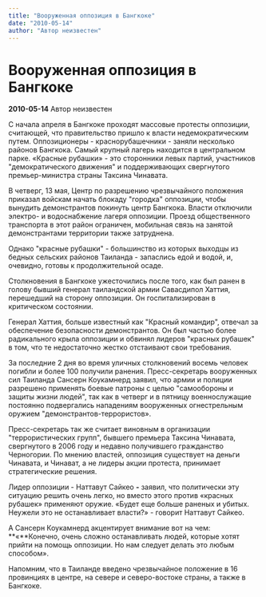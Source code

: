 ```yaml
---
title: "Вооруженная оппозиция в Бангкоке"
date: "2010-05-14"
author: "Автор неизвестен"
---
```


# Вооруженная оппозиция в Бангкоке

**2010-05-14** Автор неизвестен

С начала апреля в Бангкоке проходят массовые протесты оппозиции, считающей, что правительство пришло к власти недемократическим путем. Оппозиционеры - краснорубашечники - заняли несколько районов Бангкока. Самый крупный лагерь находится в центральном парке. «Красные рубашки» - это сторонники левых партий, участников "демократического движения" и поддерживающих свергнутого премьер-министра страны Таксина Чинавата.

В четверг, 13 мая, Центр по разрешению чрезвычайного положения приказал войскам начать блокаду "городка" оппозиции, чтобы вынудить демонстрантов покинуть центр Бангкока. Власти отключили электро- и водоснабжение лагеря оппозиции. Проезд общественного транспорта в этот район ограничен, мобильная связь на занятой демонстрантами территории также затруднена.

Однако "красные рубашки" - большинство из которых выходцы из бедных сельских районов Таиланда - запаслись едой и водой, и, очевидно, готовы к продолжительной осаде.

Столкновения в Бангкоке ужесточились после того, как был ранен в голову бывший генерал таиландской армии Савасдипол Хаттия, перешедший на сторону оппозиции. Он госпитализирован в критическом состоянии.

Генерал Хаттия, больше известный как "Красный командир", отвечал за обеспечение безопасности демонстрантов. Он был частью более радикального крыла оппозиции и обвинял лидеров "красных рубашек" в том, что те недостаточно жестко отстаивают свои требования.

За последние 2 дня во время уличных столкновений восемь человек погибли и более 100 получили ранения. Пресс-секретарь вооруженных сил Таиланда Сансерн Коукамнерд заявил, что армии и полиции разрешено применять боевые патроны с целью "самообороны и защиты жизни людей", так как в четверг и в пятницу военнослужащие постоянно подвергались нападениям вооруженных огнестрельным оружием "демонстрантов-террористов».

Пресс-секретарь так же считает виновным в организации "террористических групп", бывшего премьера Таксина Чинавата, свергнутого в 2006 году и недавно получившего гражданство Черногории. По мнению властей, оппозиция существует на деньги Чинавата, и Чинават, а не лидеры акции протеста, принимает стратегические решения.

Лидер оппозиции - Наттавут Сайкео **-** заявил, что политически эту ситуацию решить очень легко, но вместо этого против «красных рубашек» применяют оружие. «Будет еще больше раненых и убитых. Неужели это не останавливает власти?» - говорит Наттавут Сайкео.

А Сансерн Коукамнерд акцентирует внимание вот на чем: **«**Конечно, очень сложно останавливать людей, которые хотят прийти на помощь оппозиции. Но нам следует делать это любым способом».

Напомним, что в Таиланде введено чрезвычайное положение в 16 провинциях в центре, на севере и северо-востоке страны, а также в Бангкоке.